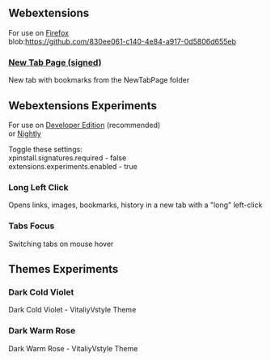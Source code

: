 ## Webextensions
For use on [Firefox](https://www.mozilla.org/firefox/all)  
blob:https://github.com/830ee061-c140-4e84-a917-0d5806d655eb
### [New Tab Page (signed)](https://raw.githubusercontent.com/VitaliyVstyle/VitaliyVstyle.github.io/main/WebExtExperiments/new_tab_page.2024.4.9.xpi)
New tab with bookmarks from the NewTabPage folder  

## Webextensions Experiments
For use on [Developer Edition](https://www.mozilla.org/firefox/developer)  (recommended)  
or [Nightly](https://www.mozilla.org/firefox/nightly)  

Toggle these settings:  
xpinstall.signatures.required - false  
extensions.experiments.enabled - true  

### Long Left Click
Opens links, images, bookmarks, history in a new tab with a "long" left-click  

### Tabs Focus
Switching tabs on mouse hover  

## Themes Experiments
### Dark Cold Violet 
Dark Cold Violet - VitaliyVstyle Theme  

### Dark Warm Rose
Dark Warm Rose - VitaliyVstyle Theme  

